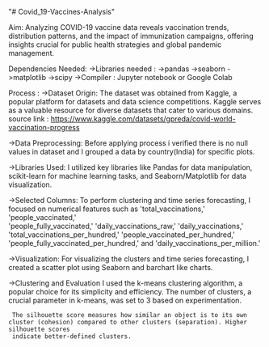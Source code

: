 "# Covid_19-Vaccines-Analysis" 

Aim:
Analyzing COVID-19 vaccine data reveals vaccination trends, distribution patterns, and the impact of immunization campaigns, offering insights crucial for public health strategies and global pandemic management.

Dependencies Needed:
->Libraries needed :
    ->pandas
    ->seaborn
    ->matplotlib
    ->scipy
->Compiler : Jupyter notebook or Google Colab

Process :
->Dataset Origin:
    The dataset was obtained from Kaggle, a popular platform for datasets and data science competitions. Kaggle serves as a valuable resource for diverse datasets     that cater to various domains.
    source link : https://www.kaggle.com/datasets/gpreda/covid-world-vaccination-progress 

->Data Preprocessing:
    Before applying process i verified there is no null values in dataset and I grouped a data by country(India) for specific plots.

->Libraries Used:
I   utilized key libraries like Pandas for data manipulation, scikit-learn for machine learning tasks, and Seaborn/Matplotlib for data visualization.

->Selected Columns:
    To perform clustering and time series forecasting, I focused on numerical features such as 'total_vaccinations,' 'people_vaccinated,'                 
    'people_fully_vaccinated,' 'daily_vaccinations_raw,' 'daily_vaccinations,' 'total_vaccinations_per_hundred,' 'people_vaccinated_per_hundred,'   
    'people_fully_vaccinated_per_hundred,' and 'daily_vaccinations_per_million.'

->Visualization:
     For visualizing the clusters and time series forecasting, I created a scatter plot using Seaborn and barchart like charts.

->Clustering and Evaluation
     I used the k-means clustering algorithm, a popular choice for its simplicity and efficiency. The number of clusters, a crucial parameter in k-means, was set 
     to 3 based on experimentation.

     The silhouette score measures how similar an object is to its own cluster (cohesion) compared to other clusters (separation). Higher silhouette scores 
     indicate better-defined clusters.

